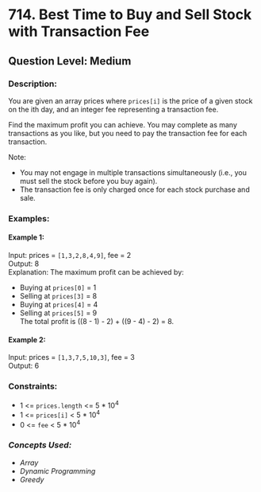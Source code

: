 # 714. Best Time to Buy and Sell Stock with Transaction Fee
## Question Level: Medium
### Description:
You are given an array prices where `prices[i]` is the price of a given stock on the ith day, and an integer fee representing a transaction fee.

Find the maximum profit you can achieve. You may complete as many transactions as you like, but you need to pay the transaction fee for each transaction.

Note:
- You may not engage in multiple transactions simultaneously (i.e., you must sell the stock before you buy again).
- The transaction fee is only charged once for each stock purchase and sale.

### Examples:
#### Example 1:

Input: prices = `[1,3,2,8,4,9]`, fee = 2  
Output: 8  
Explanation: The maximum profit can be achieved by:
- Buying at `prices[0]` = 1
- Selling at `prices[3]` = 8
- Buying at `prices[4]` = 4
- Selling at `prices[5]` = 9  
The total profit is ((8 - 1) - 2) + ((9 - 4) - 2) = 8.
#### Example 2:

Input: prices = `[1,3,7,5,10,3]`, fee = 3   
Output: 6  

### Constraints:

- 1 <= `prices.length` <= 5 * 10<sup>4</sup>
- 1 <= `prices[i]` < 5 * 10<sup>4</sup>
- 0 <= `fee` < 5 * 10<sup>4</sup>

### <i>Concepts Used:
- Array
- Dynamic Programming
- Greedy</i>
